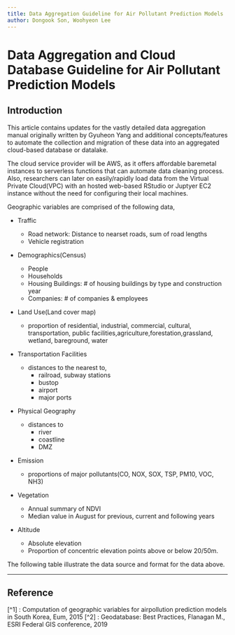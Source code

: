```yaml
---
title: Data Aggregation Guideline for Air Pollutant Prediction Models
author: Dongook Son, Woohyeon Lee
---
```


# Data Aggregation and Cloud Database Guideline for Air Pollutant Prediction Models

## Introduction

This article contains updates for the vastly detailed data aggregation manual originally written by Gyuheon Yang and additional concepts/features to automate the collection and migration of these data into an aggregated cloud-based database or datalake.

The cloud service provider will be AWS, as it offers affordable baremetal instances to serverless functions that can automate data cleaning process. Also, researchers can later on easily/rapidly load data from the Virtual Private Cloud(VPC) with an hosted web-based RStudio or Juptyer EC2 instance without the need for configuring their local machines. 


Geographic variables are comprised of the following data,

- Traffic
    - Road network: Distance to nearset roads, sum of road lengths
    - Vehicle registration
- Demographics(Census)
    - People
    - Households
    - Housing Buildings: # of housing buildings by type and construction year
    - Companies: # of companies & employees 
- Land Use(Land cover map)
    - proportion of residential, industrial, commercial, cultural, transportation, public facilities,agriculture,forestation,grassland, wetland, bareground, water

- Transportation Facilities
    - distances to the nearest to,
        - railroad, subway stations
        - bustop
        - airport
        - major ports
- Physical Geography
    - distances to
        - river
        - coastline
        - DMZ
- Emission
    - proportions of major pollutants(CO, NOX, SOX, TSP, PM10, VOC, NH3)
- Vegetation
    - Annual summary of NDVI
    - Median value in August for previous, current and following years
- Altitude
    - Absolute elevation
    - Proportion of concentric elevation points above or below 20/50m. 


The following table illustrate the data source and format for the data above.


---

## Reference

 [^1] : Computation of geographic variables for airpollution prediction models in South Korea, Eum, 2015
 [^2] : Geodatabase: Best Practices, Flanagan M., ESRI Federal GIS conference, 2019
